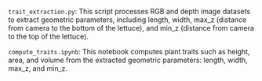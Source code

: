 `trait_extraction.py`: This script processes RGB and depth image datasets to extract geometric parameters, including length, width, max_z (distance from camera to the bottom of the lettuce), and min_z (distance from camera to the top of the lettuce). 

`compute_traits.ipynb`: This notebook computes plant traits such as height, area, and volume from the extracted geometric parameters: length, width, max_z, and min_z. 
